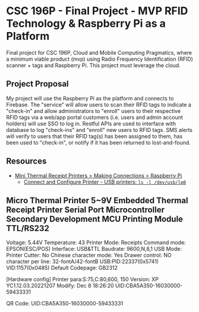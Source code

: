# CSC 196P - Final Project - MVP RFID Technology & Raspberry Pi as a Platform

Final project for CSC 196P, Cloud and Mobile Computing Pragmatics, where a minimum viable product (mvp) using Radio Frequency Identification (RFID) scanner + tags and Raspberry Pi. This project must leverage the cloud.

## Project Proposal

My project will use the Raspberry Pi as the platform and connects to Firebase. The "service" will allow users to scan their RFID tags to indicate a "check-in" and allow administrators to "enroll" users to their respective RFID tags via a web/app portal customers (i.e. users and admin account holders) will use SSO to log in. Restful APIs are used to interface with database to log "check-ins" and "enroll" new users to RFID tags. SMS alerts will verify to users that their RFID tag(s) has been assigned to them, has been used to "check-in", or notify if it has been returned to lost-and-found.

## Resources

- [Mini Thermal Receipt Printers > Making Connections > Raspberry Pi](https://learn.adafruit.com/mini-thermal-receipt-printer/making-connections#to-raspberry-pi-3133486)
  - [Connect and Configure Printer - USB printers: `ls -l /dev/usb/lp0`](https://learn.adafruit.com/networked-thermal-printer-using-cups-and-raspberry-pi/connect-and-configure-printer#:~:text=USB%20printers%20may%20present%20themselves%20to%20the%20system%20differently%20depending%20which%20USB%2Dto%2Dserial%20chip%20they%20use%20internally.)

## Micro Thermal Printer 5~9V Embedded Thermal Receipt Printer Serial Port Microcontroller Secondary Development MCU Printing Module TTL/RS232

Voltage: 5.44V
Temperature: 43
Printer Mode: Receipts
Command mode: EPSON(ESC/POS)
Interface: USB&TTL
Baudrate: 9600,N,8,1
USB Mode: Printer
Cutter: No
Chinese character mode: Yes
Drawer control: NO
character per line: 32-fontA/42-fontB
USB:PID:22337(0x5741)
VID:1157(0x0485)
Default Codepage: GB2312

[Hardware config]
Printer para:S:75,C:80,600, 150
Version: XP YC1.12.03.20221207
Modify: Dec 8 18:26:20
UID:CBA5A350-16030000-59433331  

QR Code: UID:CBA5A350-16030000-59433331
